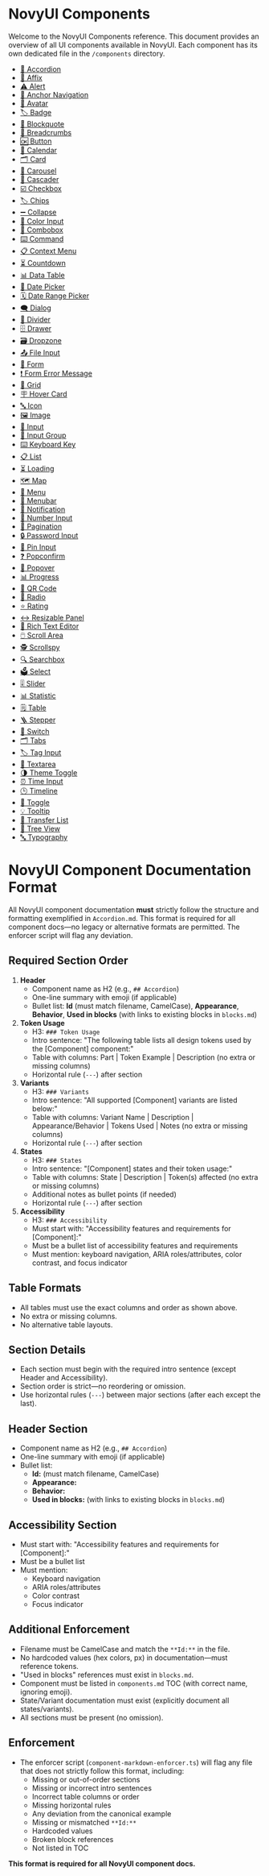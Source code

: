 # NovyUI Components

Welcome to the NovyUI Components reference. This document provides an overview of all UI components available in NovyUI. Each component has its own dedicated file in the `/components` directory.

- [🔽 Accordion](components/Accordion.md)
- [📌 Affix](components/Affix.md)
- [⚠️ Alert](components/Alert.md)
- [🔗 Anchor Navigation](components/AnchorNavigation.md)
- [👤 Avatar](components/Avatar.md)
- [🏷️ Badge](components/Badge.md)
- [💬 Blockquote](components/Blockquote.md)
- [🍞 Breadcrumbs](components/Breadcrumbs.md)
- [🆗 Button](components/Button.md)
- [📅 Calendar](components/Calendar.md)
- [🗂️ Card](components/Card.md)
- [🎠 Carousel](components/Carousel.md)
- [🌲 Cascader](components/Cascader.md)
- [☑️ Checkbox](components/Checkbox.md)
- [🏷️ Chips](components/Chips.md)
- [➖ Collapse](components/Collapse.md)
- [🎨 Color Input](components/ColorInput.md)
- [🧰 Combobox](components/Combobox.md)
- [⌨️ Command](components/Command.md)
- [📋 Context Menu](components/ContextMenu.md)
- [⏳ Countdown](components/Countdown.md)
- [📊 Data Table](components/DataTable.md)
- [📆 Date Picker](components/DatePicker.md)
- [🗓️ Date Range Picker](components/DateRangePicker.md)
- [🗨️ Dialog](components/Dialog.md)
- [🟰 Divider](components/Divider.md)
- [🗄️ Drawer](components/Drawer.md)
- [🗃️ Dropzone](components/Dropzone.md)
- [📤 File Input](components/FileInput.md)
- [📝 Form](components/Form.md)
- [❗ Form Error Message](components/FormErrorMessage.md)
- [🔲 Grid](components/Grid.md)
- [🪧 Hover Card](components/HoverCard.md)
- [🔤 Icon](components/Icon.md)
- [🖼️ Image](components/Image.md)
- [📝 Input](components/Input.md)
- [👥 Input Group](components/InputGroup.md)
- [⌨️ Keyboard Key](components/KeyboardKey.md)
- [📋 List](components/List.md)
- [⏳ Loading](components/Loading.md)
- [🗺️ Map](components/Map.md)
- [🍔 Menu](components/Menu.md)
- [🍔 Menubar](components/Menubar.md)
- [🔔 Notification](components/Notification.md)
- [🔢 Number Input](components/NumberInput.md)
- [📄 Pagination](components/Pagination.md)
- [🔒 Password Input](components/PasswordInput.md)
- [🔑 Pin Input](components/PinInput.md)
- [❓ Popconfirm](components/Popconfirm.md)
- [💬 Popover](components/Popover.md)
- [📊 Progress](components/Progress.md)
- [🔳 QR Code](components/QRCode.md)
- [🔘 Radio](components/Radio.md)
- [⭐ Rating](components/Rating.md)
- [↔️ Resizable Panel](components/ResizablePanel.md)
- [📝 Rich Text Editor](components/RichTextEditor.md)
- [🖱️ Scroll Area](components/ScrollArea.md)
- [🕵️ Scrollspy](components/Scrollspy.md)
- [🔍 Searchbox](components/Searchbox.md)
- [🗳️ Select](components/Select.md)
- [🎚️ Slider](components/Slider.md)
- [📊 Statistic](components/Statistic.md)
- [🗒️ Table](components/Table.md)
- [🪜 Stepper](components/Stepper.md)
- [🔀 Switch](components/Switch.md)
- [🗂️ Tabs](components/Tabs.md)
- [🏷️ Tag Input](components/TagInput.md)
- [📝 Textarea](components/Textarea.md)
- [🌗 Theme Toggle](components/ThemeToggle.md)
- [⏰ Time Input](components/TimeInput.md)
- [🕒 Timeline](components/Timeline.md)
- [🔁 Toggle](components/Toggle.md)
- [💡 Tooltip](components/Tooltip.md)
- [🔄 Transfer List](components/TransferList.md)
- [🌳 Tree View](components/TreeView.md)
- [🔤 Typography](components/Typography.md)

# NovyUI Component Documentation Format

All NovyUI component documentation **must** strictly follow the structure and formatting exemplified in `Accordion.md`. This format is required for all component docs—no legacy or alternative formats are permitted. The enforcer script will flag any deviation.

## Required Section Order
1. **Header**
   - Component name as H2 (e.g., `## Accordion`)
   - One-line summary with emoji (if applicable)
   - Bullet list: **Id** (must match filename, CamelCase), **Appearance**, **Behavior**, **Used in blocks** (with links to existing blocks in `blocks.md`)
2. **Token Usage**
   - H3: `### Token Usage`
   - Intro sentence: "The following table lists all design tokens used by the [Component] component:"
   - Table with columns: Part | Token Example | Description (no extra or missing columns)
   - Horizontal rule (`---`) after section
3. **Variants**
   - H3: `### Variants`
   - Intro sentence: "All supported [Component] variants are listed below:"
   - Table with columns: Variant Name | Description | Appearance/Behavior | Tokens Used | Notes (no extra or missing columns)
   - Horizontal rule (`---`) after section
4. **States**
   - H3: `### States`
   - Intro sentence: "[Component] states and their token usage:"
   - Table with columns: State | Description | Token(s) affected (no extra or missing columns)
   - Additional notes as bullet points (if needed)
   - Horizontal rule (`---`) after section
5. **Accessibility**
   - H3: `### Accessibility`
   - Must start with: "Accessibility features and requirements for [Component]:"
   - Must be a bullet list of accessibility features and requirements
   - Must mention: keyboard navigation, ARIA roles/attributes, color contrast, and focus indicator

## Table Formats
- All tables must use the exact columns and order as shown above.
- No extra or missing columns.
- No alternative table layouts.

## Section Details
- Each section must begin with the required intro sentence (except Header and Accessibility).
- Section order is strict—no reordering or omission.
- Use horizontal rules (`---`) between major sections (after each except the last).

## Header Section
- Component name as H2 (e.g., `## Accordion`)
- One-line summary with emoji (if applicable)
- Bullet list:
  - **Id:** (must match filename, CamelCase)
  - **Appearance:**
  - **Behavior:**
  - **Used in blocks:** (with links to existing blocks in `blocks.md`)

## Accessibility Section
- Must start with: "Accessibility features and requirements for [Component]:"
- Must be a bullet list
- Must mention:
  - Keyboard navigation
  - ARIA roles/attributes
  - Color contrast
  - Focus indicator

## Additional Enforcement
- Filename must be CamelCase and match the `**Id:**` in the file.
- No hardcoded values (hex colors, px) in documentation—must reference tokens.
- "Used in blocks" references must exist in `blocks.md`.
- Component must be listed in `components.md` TOC (with correct name, ignoring emoji).
- State/Variant documentation must exist (explicitly document all states/variants).
- All sections must be present (no omission).

## Enforcement
- The enforcer script (`component-markdown-enforcer.ts`) will flag any file that does not strictly follow this format, including:
  - Missing or out-of-order sections
  - Missing or incorrect intro sentences
  - Incorrect table columns or order
  - Missing horizontal rules
  - Any deviation from the canonical example
  - Missing or mismatched `**Id:**`
  - Hardcoded values
  - Broken block references
  - Not listed in TOC

**This format is required for all NovyUI component docs.**
